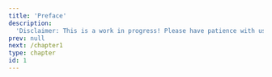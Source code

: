 ```yaml
---
title: 'Preface'
description:
  'Disclaimer: This is a work in progress! Please have patience with us while we build this online resource - it's brand new and nowhere near finished! Apologies if exercises and questions may not work (yet), please check back next week... Thanks!'
prev: null
next: /chapter1
type: chapter
id: 1
---
```


